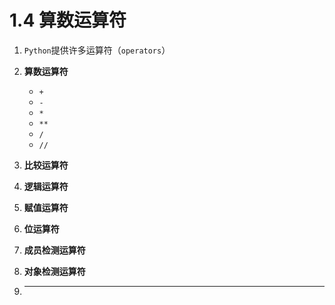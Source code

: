 # 1.4 算数运算符

1. `Python`提供许多运算符（`operators`）

2. **算数运算符**
   + `+`
   + `-`
   + `*`
   + `**`
   + `/`
   + `//`

3. **比较运算符**

4. **逻辑运算符**

5. **赋值运算符**

6. **位运算符**

7. **成员检测运算符**

8. **对象检测运算符**

9. ****





















